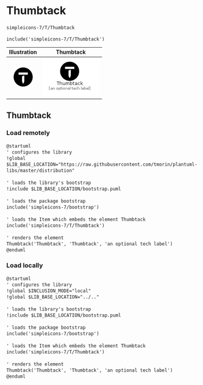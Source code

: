 # Thumbtack


```text
simpleicons-7/T/Thumbtack
```

```text
include('simpleicons-7/T/Thumbtack')
```



| Illustration | Thumbtack |
| :---: | :---: |
| ![illustration for Illustration](../../simpleicons-7/T/Thumbtack.png) | ![illustration for Thumbtack](../../simpleicons-7/T/Thumbtack.Local.png) |




## Thumbtack

### Load remotely
```plantuml
@startuml
' configures the library
!global $LIB_BASE_LOCATION="https://raw.githubusercontent.com/tmorin/plantuml-libs/master/distribution"

' loads the library's bootstrap
!include $LIB_BASE_LOCATION/bootstrap.puml

' loads the package bootstrap
include('simpleicons-7/bootstrap')

' loads the Item which embeds the element Thumbtack
include('simpleicons-7/T/Thumbtack')

' renders the element
Thumbtack('Thumbtack', 'Thumbtack', 'an optional tech label')
@enduml
```

### Load locally
```plantuml
@startuml
' configures the library
!global $INCLUSION_MODE="local"
!global $LIB_BASE_LOCATION="../.."

' loads the library's bootstrap
!include $LIB_BASE_LOCATION/bootstrap.puml

' loads the package bootstrap
include('simpleicons-7/bootstrap')

' loads the Item which embeds the element Thumbtack
include('simpleicons-7/T/Thumbtack')

' renders the element
Thumbtack('Thumbtack', 'Thumbtack', 'an optional tech label')
@enduml
```

